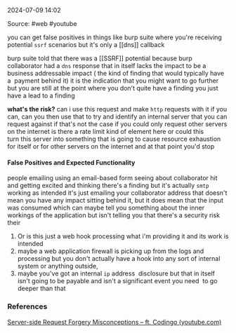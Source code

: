 
2024-07-09 14:02

Source: #web #youtube 

you can get false positives in things like burp suite where you're receiving potential `ssrf` scenarios but it's only a [[dns]] callback 

 burp suite told that there was a [[SSRF]] potential because burp collaborator had a `dns` response that in itself lacks the impact to be a business addressable impact ( the kind of finding that would typically have a  payment behind it) it is the indication that you might want to go further but you are still at the point where you don't quite have a finding you just have a lead to a finding

**what's the risk?** 
can i use this request and make `http` requests with it if you can, can you then use that to try and identify an internal server that you can request against if that's not the case if you could only request other servers on the internet is there a rate limit kind of element here or could this turn this server into something that is going to cause resource exhaustion for itself or for other servers on the internet and at that point you'd stop
#### False Positives and Expected Functionality

people emailing using an email-based form seeing about collaborator hit and getting excited and thinking there's a finding but it's actually `smtp` working as intended it's just emailing your collaborator address
that doesn't mean you have any impact sitting behind it, but it does mean that the input was consumed which can maybe tell you something about the inner workings of the application but isn't telling you that there's a security risk their
1. Or is this just a web hook processing what i'm providing it and its work is intended
2. maybe a web application firewall is picking up from the logs and processing but you don't actually have a hook into any sort of internal system or anything outside, 
3. maybe you've got an internal `ip` address  disclosure but that in itself isn't going to be payable and isn't a significant event you need  to go deeper than that
### References
[Server-side Request Forgery Misconceptions – ft. Codingo (youtube.com)](https://www.youtube.com/watch?v=MNbmsY0j7r8)